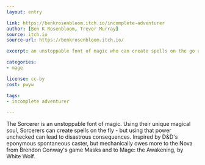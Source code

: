 ```yaml
---
layout: entry

link: https://benkrosenbloom.itch.io/incomplete-adventurer
author: [Ben K Rosenbloom, Trevor Murray]
source: itch.io
source-url: https://benkrosenbloom.itch.io/

excerpt: an unstoppable font of magic who can create spells on the go using their magical soul.

categories:
- mage

license: cc-by
cost: pwyw

tags:
- incomplete adventurer

---
```


The Sorcerer is an unstoppable font of magic. Using their unique magical soul, Sorcerers can create spells on the fly - but using that power unchecked can lead to disastrous consequences. Inspired by D&D's eponymous spontaneous caster, but mechanically owes more to the Nova from Brendon Conway's game Masks and to Mage: the Awakening, by White Wolf.

